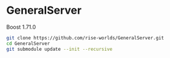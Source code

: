 # GeneralServer

Boost 1.71.0

```bash
git clone https://github.com/rise-worlds/GeneralServer.git
cd GeneralServer
git submodule update --init --recursive
```
